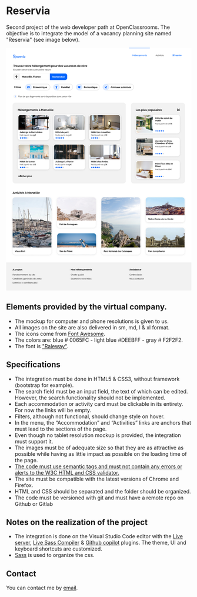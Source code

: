# Reservia

Second project of the web developer path at OpenClassrooms. The objective is to integrate the model of a vacancy planning site named "Reservia" (see image below).

![maquette web reservia](./img/mockup/desktop.png)

## Elements provided by the virtual company.

- The mockup for computer and phone resolutions is given to us.
- All images on the site are also delivered in sm, md, l & xl format.
- The icons come from [Font Awesome](https://fontawesome.com).
- The colors are: blue # 0065FC - light blue #DEEBFF - gray # F2F2F2.
- The font is ["Raleway"](https://fonts.google.com/specimen/Raleway).

## Specifications

- The integration must be done in HTML5 & CSS3, without framework (bootstrap for example).
- The search field must be an input field, the text of which can be edited. However, the search functionality should not be implemented.
- Each accommodation or activity card must be clickable in its entirety. For now the links will be empty.
- Filters, although not functional, should change style on hover.
- In the menu, the “Accommodation” and “Activities” links are anchors that must lead to the sections of the page.
- Even though no tablet resolution mockup is provided, the integration must support it.
- The images must be of adequate size so that they are as attractive as possible while having as little impact as possible on the loading time of the page.
- [The code must use semantic tags and must not contain any errors or alerts to the W3C HTML and CSS validator.](https://validator.w3.org)
- The site must be compatible with the latest versions of Chrome and Firefox.
- HTML and CSS should be separated and the folder should be organized.
- The code must be versioned with git and must have a remote repo on Github or Gitlab

## Notes on the realization of the project

- The integration is done on the Visual Studio Code editor with the [Live server](https://marketplace.visualstudio.com/items?itemName=ritwickdey.LiveServer), [Live Sass Compiler](https://marketplace.visualstudio.com/items?itemName=ritwickdey.live-sass) & [Github copilot](https://copilot.github.com/) plugins. The theme, UI and keyboard shortcuts are customized.
- [Sass](https://sass-lang.com) is used to organize the css.

## Contact

You can contact me by [email](jeremy.lorette@outlook.com).
